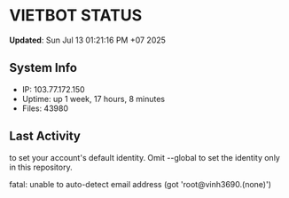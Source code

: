 # VIETBOT STATUS
**Updated**: Sun Jul 13 01:21:16 PM +07 2025

## System Info
- IP: 103.77.172.150
- Uptime: up 1 week, 17 hours, 8 minutes
- Files: 43980

## Last Activity

to set your account's default identity.
Omit --global to set the identity only in this repository.

fatal: unable to auto-detect email address (got 'root@vinh3690.(none)')
